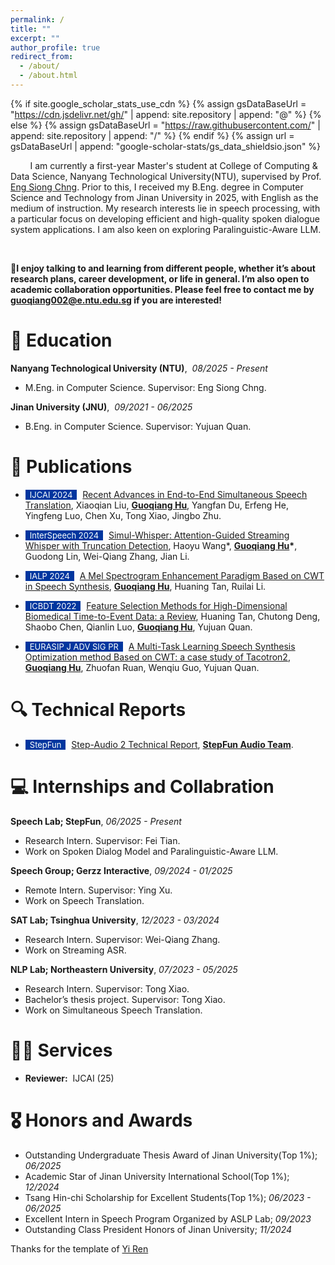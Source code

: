 ```yaml
---
permalink: /
title: ""
excerpt: ""
author_profile: true
redirect_from: 
  - /about/
  - /about.html
---
```


{% if site.google_scholar_stats_use_cdn %}
{% assign gsDataBaseUrl = "https://cdn.jsdelivr.net/gh/" | append: site.repository | append: "@" %}
{% else %}
{% assign gsDataBaseUrl = "https://raw.githubusercontent.com/" | append: site.repository | append: "/" %}
{% endif %}
{% assign url = gsDataBaseUrl | append: "google-scholar-stats/gs_data_shieldsio.json" %}

<span class='anchor' id='about-me'></span>

&nbsp;&nbsp;&nbsp;&nbsp;&nbsp;&nbsp;&nbsp;&nbsp;I am currently a first-year Master's student at College of Computing & Data Science, Nanyang Technological University(NTU), supervised by Prof. [Eng Siong Chng](https://scholar.google.com/citations?hl=en&user=FJodrCcAAAAJ). Prior to this, I received my B.Eng. degree in Computer Science and Technology from Jinan University in 2025, with English as the medium of instruction. My research interests lie in speech processing, with a particular focus on developing efficient and high-quality spoken dialogue system applications. I am also keen on exploring Paralinguistic-Aware LLM.

<br>

📢**I enjoy talking to and learning from different people, whether it’s about research plans, career development, or life in general. I’m also open to academic collaboration opportunities. Please feel free to contact me by <a href="mailto:guoqiang002@e.ntu.edu.sg">guoqiang002@e.ntu.edu.sg</a> if you are interested!**




# 📖 Education
**Nanyang Technological University (NTU)**,&nbsp; *08/2025 - Present*

* M.Eng. in Computer Science. Supervisor: Eng Siong Chng.

**Jinan University (JNU)**,&nbsp; *09/2021 - 06/2025*

* B.Eng. in Computer Science. Supervisor: Yujuan Quan.

# 📝 Publications 
  
- <span style="display:inline-block; background-color:#00369F; color:#fff; padding:0px 7px; margin-right:5px; font-size:13px;">IJCAI 2024</span> [Recent Advances in End-to-End Simultaneous Speech Translation](https://arxiv.org/pdf/2406.00497), Xiaoqian Liu, **<u>Guoqiang Hu</u>**, Yangfan Du, Erfeng He, Yingfeng Luo, Chen Xu, Tong Xiao, Jingbo Zhu.

- <span style="display:inline-block; background-color:#00369F; color:#fff; padding:0px 7px; margin-right:5px; font-size:13px;">InterSpeech 2024</span> [Simul-Whisper: Attention-Guided Streaming Whisper with Truncation Detection](https://arxiv.org/pdf/2406.10052), Haoyu Wang\*, **<u>Guoqiang Hu</u>\***, Guodong Lin, Wei-Qiang Zhang, Jian Li.
  
- <span style="display:inline-block; background-color:#00369F; color:#fff; padding:0px 7px; margin-right:5px; font-size:13px;">IALP 2024</span> [A Mel Spectrogram Enhancement Paradigm Based on CWT in Speech Synthesis](https://ieeexplore.ieee.org/abstract/document/10661192), **<u>Guoqiang Hu</u>**, Huaning Tan, Ruilai Li.

- <span style="display:inline-block; background-color:#00369F; color:#fff; padding:0px 7px; margin-right:5px; font-size:13px;">ICBDT 2022</span> [Feature Selection Methods for High-Dimensional Biomedical Time-to-Event Data: a Review](https://dl.acm.org/doi/abs/10.1145/3565291.3565309), Huaning Tan, Chutong Deng, Shaobo Chen, Qianlin Luo, **<u>Guoqiang Hu</u>**, Yujuan Quan.

- <span style="display:inline-block; background-color:#00369F; color:#fff; padding:0px 7px; margin-right:5px; font-size:13px;">EURASIP J ADV SIG PR</span> [A Multi-Task Learning Speech Synthesis Optimization method Based on CWT: a case study of Tacotron2](https://link.springer.com/article/10.1186/s13634-023-01096-x), **<u>Guoqiang Hu</u>**, Zhuofan Ruan, Wenqiu Guo, Yujuan Quan.

# 🔍 Technical Reports
- <span style="display:inline-block; background-color:#00369F; color:#fff; padding:0px 7px; margin-right:5px; font-size:13px;">StepFun</span> [Step-Audio 2 Technical Report](https://arxiv.org/pdf/2507.16632), **<u>StepFun Audio Team</u>**.

  
# 💻 Internships and Collabration

**Speech Lab; StepFun**, *06/2025 - Present*
* Research Intern. Supervisor: Fei Tian.
* Work on Spoken Dialog Model and Paralinguistic-Aware LLM.
  
**Speech Group; Gerzz Interactive**, *09/2024 - 01/2025*
* Remote Intern. Supervisor: Ying Xu.
* Work on Speech Translation.

**SAT Lab; Tsinghua University**, *12/2023 - 03/2024*
* Research Intern. Supervisor: Wei-Qiang Zhang.
* Work on Streaming ASR.

**NLP Lab; Northeastern University**, *07/2023 - 05/2025*
* Research Intern. Supervisor: Tong Xiao.
* Bachelor’s thesis project. Supervisor: Tong Xiao.
* Work on Simultaneous Speech Translation.

# 🧑‍🔬 Services
- **Reviewer:**&nbsp; IJCAI (25)

# 🎖 Honors and Awards

- Outstanding Undergraduate Thesis Award of Jinan University(Top 1%); *06/2025*
- Academic Star of Jinan University International School(Top 1%); *12/2024*
- Tsang Hin-chi Scholarship for Excellent Students(Top 1%); *06/2023 - 06/2025*
- Excellent Intern in Speech Program Organized by ASLP Lab; *09/2023*
- Outstanding Class President Honors of Jinan University; *11/2024*



Thanks for the template of <a href="https://github.com/RayeRen/acad-homepage.github.io">Yi Ren</a>

<script type="text/javascript" id="clstr_globe" src="//clustrmaps.com/globe.js?d=cDVi8K_5uxZb7qOQoecqDEUueljn-YXXEm5tPqAd0v0"></script>
